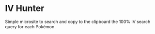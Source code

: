 # IV Hunter

Simple microsite to search and copy to the clipboard the 100% IV search query for each Pokémon.